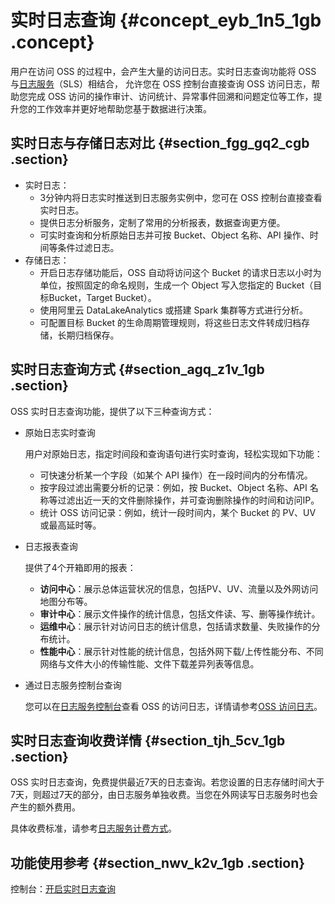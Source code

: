 # 实时日志查询 {#concept_eyb_1n5_1gb .concept}

用户在访问 OSS 的过程中，会产生大量的访问日志。实时日志查询功能将 OSS 与[日志服务](../../../../cn.zh-CN/产品简介/什么是日志服务.md#)（SLS）相结合， 允许您在 OSS 控制台直接查询 OSS 访问日志，帮助您完成 OSS 访问的操作审计、访问统计、异常事件回溯和问题定位等工作，提升您的工作效率并更好地帮助您基于数据进行决策。

## 实时日志与存储日志对比 {#section_fgg_gq2_cgb .section}

-   实时日志：
    -   3分钟内将日志实时推送到日志服务实例中，您可在 OSS 控制台直接查看实时日志。
    -   提供日志分析服务，定制了常用的分析报表，数据查询更方便。
    -   可实时查询和分析原始日志并可按 Bucket、Object 名称、API 操作、时间等条件过滤日志。
-   存储日志：
    -   开启日志存储功能后，OSS 自动将访问这个 Bucket 的请求日志以小时为单位，按照固定的命名规则，生成一个 Object 写入您指定的 Bucket（目标Bucket，Target Bucket）。
    -   使用阿里云 DataLakeAnalytics 或搭建 Spark 集群等方式进行分析。
    -   可配置目标 Bucket 的生命周期管理规则，将这些日志文件转成归档存储，长期归档保存。

## 实时日志查询方式 {#section_agq_z1v_1gb .section}

OSS 实时日志查询功能，提供了以下三种查询方式：

-   原始日志实时查询

    用户对原始日志，指定时间段和查询语句进行实时查询，轻松实现如下功能：

    -   可快速分析某一个字段（如某个 API 操作）在一段时间内的分布情况。
    -   按字段过滤出需要分析的记录：例如，按 Bucket、Object 名称、API 名称等过滤出近一天的文件删除操作，并可查询删除操作的时间和访问IP。
    -   统计 OSS 访问记录：例如，统计一段时间内，某个 Bucket 的 PV、UV 或最高延时等。
-   日志报表查询

    提供了4个开箱即用的报表：

    -   **访问中心**：展示总体运营状况的信息，包括PV、UV、流量以及外网访问地图分布等。
    -   **审计中心**：展示文件操作的统计信息，包括文件读、写、删等操作统计。
    -   **运维中心**：展示针对访问日志的统计信息，包括请求数量、失败操作的分布统计。
    -   **性能中心**：展示针对性能的统计信息，包括外网下载/上传性能分布、不同网络与文件大小的传输性能、文件下载差异列表等信息。
-   通过日志服务控制台查询

    您可以在[日志服务控制台](https://sls.console.aliyun.com/)查看 OSS 的访问日志，详情请参考[OSS 访问日志](../../../../cn.zh-CN/用户指南/云产品采集/OSS访问日志.md#)。


## 实时日志查询收费详情 {#section_tjh_5cv_1gb .section}

OSS 实时日志查询，免费提供最近7天的日志查询。若您设置的日志存储时间大于7天，则超过7天的部分，由日志服务单独收费。当您在外网读写日志服务时也会产生的额外费用。

具体收费标准，请参考[日志服务计费方式](../../../../cn.zh-CN/产品定价/计费方式.md#)。

## 功能使用参考 {#section_nwv_k2v_1gb .section}

控制台：[开启实时日志查询](../../../../cn.zh-CN/.md#)

